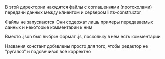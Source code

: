 В этой директории находятся файлы с соглашениями (протоколами)
передачи данных между клиентом и сервером lists-constructor

Файлы не запускаются. Они содержат лишь примеры передаваемых данных
и некоторые комментарии к ним

Вместо .json был выбран формат .js, поскольку в нём есть комментарии

Названия констант добавлены просто для того, чтобы редактор не "ругался"
и подсвечивал всё корректно
